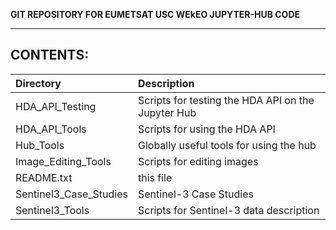 **GIT REPOSITORY FOR EUMETSAT USC WEkEO JUPYTER-HUB CODE**

---
**CONTENTS:**
---
| Directory                            | Description                                        |
| :----------------------------------- | :--------------------------------------------------|
| HDA_API_Testing                      | Scripts for testing the HDA API on the Jupyter Hub |
| HDA_API_Tools                        | Scripts for using the HDA API                      |
| Hub_Tools                            | Globally useful tools for using the hub            |
| Image_Editing_Tools                  | Scripts for editing images                         |
| README.txt                           | this file                                          |
| Sentinel3_Case_Studies               | Sentinel-3 Case Studies                            |
| Sentinel3_Tools                      | Scripts for Sentinel-3 data description            |